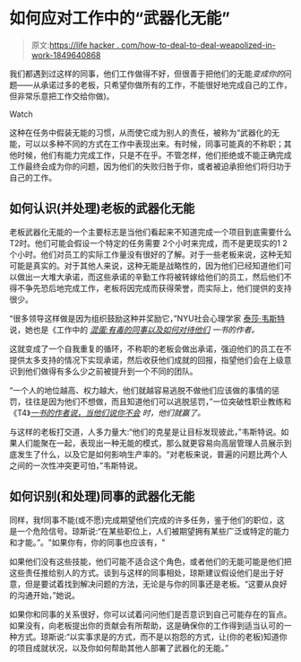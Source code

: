 # 如何应对工作中的“武器化无能”

> 原文:[https://life hacker . com/how-to-deal-to-deal-weapolized-in-work-1849640868](https://lifehacker.com/how-to-deal-with-weaponized-incompetence-at-work-1849640868)

我们都遇到过这样的同事，他们工作做得不好，但很善于把他们的无能*变成你的*问题——从承诺过多的老板，只希望你做所有的工作，不能很好地完成自己的工作，但非常乐意把工作交给你做)。

Watch

这种在任务中假装无能的习惯，从而使它成为别人的责任，被称为“武器化的无能，可以以多种不同的方式在工作中表现出来。有时候，同事可能真的不称职；其他时候，他们有能力完成工作，只是不在乎。不管怎样，他们拒绝或不能正确完成工作最终会成为你的问题，因为他们的失败归咎于你，或者被迫承担他们将归功于自己的工作。

## **如何认识(并处理)老板的武器化无能**

老板武器化无能的一个主要标志是当他们看起来不知道完成一个项目到底需要什么T2时。他们可能会假设一个特定的任务需要 2个小时来完成，而不是更现实的1 2个小时。他们对员工的实际工作量没有很好的了解。对于一些老板来说，这种无知可能是真实的。对于其他人来说，这种无能是战略性的，因为他们已经知道他们可以做出一大堆大承诺，而这些承诺的辛勤工作将被转嫁给他们的员工，然后他们不得不争先恐后地完成工作，老板将因完成而获得荣誉，而实际上，他们提供的支持很少。

“很多领导这样做是因为组织鼓励这种并奖励它，”NYU社会心理学家 [泰莎·韦斯特](https://www.tessawestauthor.com/) 说，她也是《工作中的 [*混蛋:有毒的同事以及如何对待他们*](https://www.amazon.com/Jerks-Work-Toxic-Coworkers-About-ebook/dp/B093R54B8V/?asc_campaign=InlineText&asc_refurl=https://lifehacker.com/how-to-deal-with-weaponized-incompetence-at-work-1849640868&asc_source=&tag=kinjalifehackerlink-20) *一书的作者。*

这就变成了一个自我重复的循环，不称职的老板会做出承诺，强迫他们的员工在不提供太多支持的情况下实现承诺，然后收获他们成就的回报，指望他们会在上级意识到他们做得有多么少之前被提升到一个不同的团队。

“一个人的地位越高、权力越大，他们就越容易逃脱不做他们应该做的事情的惩罚，往往是因为他们不想做，而且知道他们可以逃脱惩罚，”一位突破性职业教练和《T4》[*一书的作者说，当他们说你不会*](https://www.daphneejones.com/book) *时，他们就赢了。*

与这样的老板打交道，人多力量大:“他们的克星是让目标发现彼此，”韦斯特说。如果人们能聚在一起，表现出一种无能的模式，那么就更容易向高层管理人员展示到底发生了什么，以及它是如何影响生产率的。“对老板来说，普遍的问题比两个人之间的一次性冲突更可怕，”韦斯特说。

## **如何识别(和处理)同事的武器化无能**

同样，我f同事不能(或不愿)完成期望他们完成的许多任务，鉴于他们的职位，这是一个危险信号。琼斯说:“在某些职位上，人们被期望拥有某些广泛或特定的能力和才能。”。"如果你有，你的同事也应该有，"

如果他们没有这些技能，他们可能不适合这个角色，或者他们的无能可能是他们把这些责任推给别人的方式。谈到与这样的同事相处，琼斯建议假设他们是出于好意，但是要试着找到解决问题的方法，无论是与你的同事还是老板。“这要从良好的沟通开始，”她说。

如果你和同事的关系很好，你可以试着问问他们是否意识到自己可能存在的盲点。如果没有，向老板提出你的贡献会有所帮助，这是确保你的工作得到适当认可的一种方式。琼斯说:“以实事求是的方式，而不是以抱怨的方式，让(你的老板)知道你的项目成就状况，以及你如何帮助其他人部署了武器化的无能。”